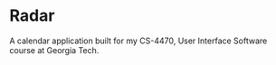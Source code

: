 # Radar
A calendar application built for my CS-4470, User Interface Software course at Georgia Tech.

